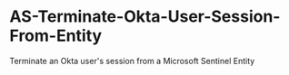 # AS-Terminate-Okta-User-Session-From-Entity
Terminate an Okta user's session from a Microsoft Sentinel Entity
